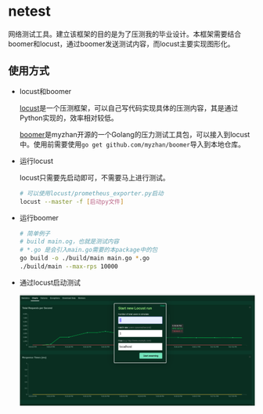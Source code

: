# netest
网络测试工具。建立该框架的目的是为了压测我的毕业设计。本框架需要结合boomer和locust，通过boomer发送测试内容，而locust主要实现图形化。

## 使用方式
* locust和boomer
  
    [locust](locust.io)是一个压测框架，可以自己写代码实现具体的压测内容，其是通过Python实现的，效率相对较低。
    
    [boomer](https://github.com/myzhan/boomer)是myzhan开源的一个Golang的压力测试工具包，可以接入到locust中。使用前需要使用`go get github.com/myzhan/boomer`导入到本地仓库。
    
* 运行locust

    locust只需要先启动即可，不需要马上进行测试。
    
    ```bash
    # 可以使用locust/prometheus_exporter.py启动
    locust --master -f [启动py文件]
    ```

* 运行boomer

    ```bash
    # 简单例子
    # build main.og，也就是测试内容
    # *.go 是会引入main.go需要的本package中的包
    go build -o ./build/main main.go *.go
    ./build/main --max-rps 10000
    ```

* 通过locust启动测试

  ![运行测试](./img/locustRun.png)
